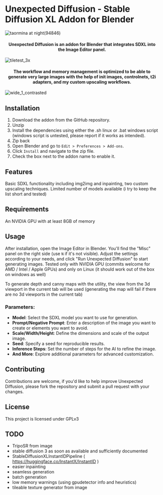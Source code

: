 # Unexpected Diffusion - Stable Diffusion XL Addon for Blender

![taormina at night(94846)](https://github.com/PredellaN/Blender-Unexpected-Diffusion/assets/75480205/5e0e83c5-1d87-47f7-851c-a714d8913f25)

#### <p align="center"> Unexpected Diffusion is an addon for Blender that integrates SDXL into the Image Editor panel.</p>

![tiletest_3x](https://github.com/PredellaN/Blender-Unexpected-Diffusion/assets/75480205/b5af48cf-1792-4074-a01d-d83e68f7970b)

#### <p align="center">The workflow and memory management is optimized to be able to generate very large images with the help of init images, controlnets, t2i adapters, and my custom upscaling workflows.</p>

![wide_1_contrasted](https://github.com/PredellaN/Blender-Unexpected-Diffusion/assets/75480205/3cc3e48e-29d2-4f97-b9e8-7e60229660c9)

## Installation
1. Download the addon from the GitHub repository.
2. Unzip
3. Install the dependencies using either the .sh linux or .bat windows script (windows script is untested, please report if it works as intended).
4. Zip back
5. Open Blender and go to `Edit > Preferences > Add-ons`.
6. Click `Install` and navigate to the zip file.
7. Check the box next to the addon name to enable it.

## Features
Basic SDXL functionality including img2img and inpainting, two custom upscaling techniques. Limited number of models available (i try to keep the list short and tested)

## Requirements
An NVIDIA GPU with at least 8GB of memory

## Usage
After installation, open the Image Editor in Blender. You'll find the "Misc" panel on the right side (use `N` if it's not visible). Adjust the settings according to your needs, and click "Run Unexpected Diffusion" to start generating images.
Tested only with NVIDIA GPU (commits welcome for AMD / Intel / Apple GPUs) and only on Linux (it should work out of the box on windows as well)

To generate depth and canny maps with the utility, the view from the 3d viewport in the current tab will be used (generating the map will fail if there are no 3d viewports in the current tab) 

### Parameters:
- **Model**: Select the SDXL model you want to use for generation.
- **Prompt/Negative Prompt**: Enter a description of the image you want to create or elements you want to avoid.
- **Scale/Width/Height**: Define the dimensions and scale of the output image.
- **Seed**: Specify a seed for reproducible results.
- **Inference Steps**: Set the number of steps for the AI to refine the image.
- **And More**: Explore additional parameters for advanced customization.

## Contributing
Contributions are welcome, if you'd like to help improve Unexpected Diffusion, please fork the repository and submit a pull request with your changes.

## License
This project is licensed under GPLv3

## TODO
- TripoSR from image
- stable diffusion 3 as soon as available and sufficiently documented
- StableDiffusionXLInstantIDPipeline ( https://huggingface.co/InstantX/InstantID )
- easier inpainting
- seamless generation
- batch generation
- low memory warnings (using gpudetector info and heuristics)
- tileable texture generator from image
